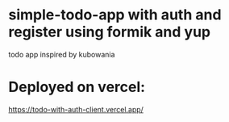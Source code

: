 # simple-todo-app with auth and register using formik and yup

todo app inspired by kubowania

# Deployed on vercel:
https://todo-with-auth-client.vercel.app/
